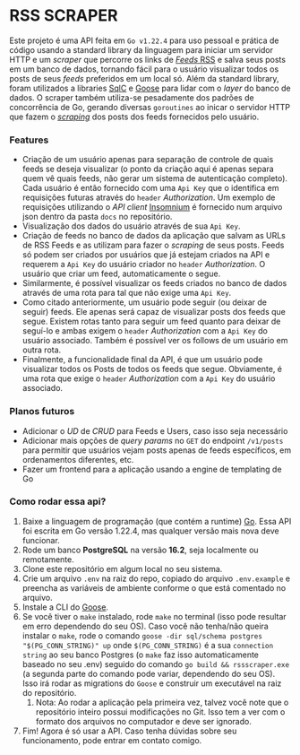# RSS SCRAPER
Este projeto é uma API feita em `Go v1.22.4` para uso pessoal e prática de código usando a standard library da linguagem para iniciar um servidor HTTP e um *scraper* que percorre os links de [*Feeds* RSS](https://www.w3schools.com/XML/xml_rss.asp) e salva seus posts em um banco de dados, tornando fácil para o usuário visualizar todos os posts de seus *feeds* preferidos em um local só. Além da standard library, foram utilizados a libraries [SqlC](https://sqlc.dev/) e [Goose](https://github.com/pressly/goose) para lidar com o *layer* do banco de dados. O scraper também utiliza-se pesadamente dos padrões de concorrência de Go, gerando diversas `goroutines` ao inicar o servidor HTTP que fazem o [*scraping*](https://canaltech.com.br/seguranca/o-que-e-web-scraping/) dos posts dos feeds fornecidos pelo usuário.

### Features
- Criação de um usuário apenas para separação de controle de quais feeds se deseja visualizar (o ponto da criação aqui é apenas separa quem vê quais feeds, não gerar um sistema de autenticação completo). Cada usuário é então fornecido com uma `Api Key` que o identifica em requisições futuras através do `header` *Authorization*. Um exemplo de requisições utilizando o *API client* [Insomnium](https://github.com/ArchGPT/insomnium) é fornecido num arquivo json dentro da pasta `docs` no repositório.
- Visualização dos dados do usuário através de sua `Api Key`.
- Criação de feeds no banco de dados da aplicação que salvam as URLs de RSS Feeds e as utilizam para fazer o *scraping* de seus posts. Feeds só podem ser criados por usuários que já estejam criados na API e requerem a `Api Key` do usuário criador no `header` *Authorization*. O usuário que criar um feed, automaticamente o segue.
- Similarmente, é possível visualizar os feeds criados no banco de dados através de uma rota para tal que não exige uma `Api Key`.
- Como citado anteriormente, um usuário pode seguir (ou deixar de seguir) feeds. Ele apenas será capaz de visualizar posts dos feeds que segue. Existem rotas tanto para seguir um feed quanto para deixar de seguí-lo e ambas exigem o `header` *Authorization* com a `Api Key` do usuário associado. Também é possível ver os follows de um usuário em outra rota.
- Finalmente, a funcionalidade final da API, é que um usuário pode visualizar todos os Posts de todos os feeds que segue. Obviamente, é uma rota que exige o `header` *Authorization* com a `Api Key` do usuário associado.

### Planos futuros
- Adicionar o *UD* de *CRUD* para Feeds e Users, caso isso seja necessário
- Adicionar mais opções de *query params* no `GET` do endpoint `/v1/posts` para permitir que usuários vejam posts apenas de feeds específicos, em ordenamentos diferentes, etc.
- Fazer um frontend para a aplicação usando a engine de templating de Go

### Como rodar essa api?
1. Baixe a linguagem de programação (que contém a runtime) [Go](https://go.dev/doc/install). Essa API foi escrita em Go versão 1.22.4, mas qualquer versão mais nova deve funcionar.
2. Rode um banco **PostgreSQL** na versão **16.2**, seja localmente ou remotamente.
3. Clone este repositório em algum local no seu sistema.
4. Crie um arquivo `.env` na raiz do repo, copiado do arquivo `.env.example` e preencha as variáveis de ambiente conforme o que está comentado no arquivo.
5. Instale a CLI do [Goose](https://github.com/pressly/goose).
6. Se você tiver o `make` instalado, rode `make` no terminal (isso pode resultar em erro dependendo do seu OS). Caso você não tenha/não queira instalar o `make`, rode o comando `goose -dir sql/schema postgres "$(PG_CONN_STRING)" up` onde `$(PG_CONN_STRING)` é a sua `connection string` ao seu banco Postgres (o `make` faz isso automaticamente baseado no seu .env) seguido do comando `go build && rssscraper.exe` (a segunda parte do comando pode variar, dependendo do seu OS). Isso irá rodar as migrations do `Goose` e construir um executável na raiz do repositório.
   1. Nota: Ao rodar a aplicação pela primeira vez, talvez você note que o repositório inteiro possui modificações no Git. Isso tem a ver com o formato dos arquivos no computador e deve ser ignorado.
7. Fim! Agora é só usar a API. Caso tenha dúvidas sobre seu funcionamento, pode entrar em contato comigo.